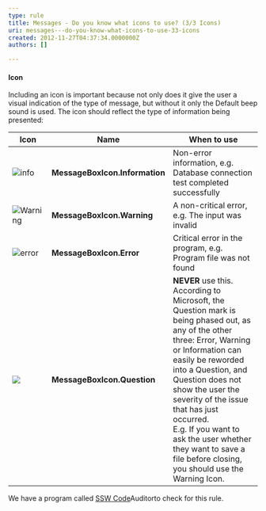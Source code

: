 ```yaml
---
type: rule
title: Messages - Do you know what icons to use? (3/3 Icons)
uri: messages---do-you-know-what-icons-to-use-33-icons
created: 2012-11-27T04:37:34.0000000Z
authors: []

---
```


#### Icon

Including an icon is important because not only does it give the user a visual indication of the type of message, but without it only the Default beep sound is used. The icon should reflect the type of information being presented:
 

| Icon | Name | When to use |
| --- | --- | --- |
| ![info](../assets/Info.gif) | **MessageBoxIcon.Information** | Non-error information, e.g. Database connection test completed successfully |
| ![Warning](../assets/Warning.gif) | **MessageBoxIcon.Warning** | A non-critical error, e.g. The input was invalid |
| ![error](../assets/Error.gif) | **MessageBoxIcon.Error** | Critical error in the program, e.g. Program file was not found |
| ![](../assets/Question.gif) | **MessageBoxIcon.Question** | **NEVER** use this.  <br>According to Microsoft, the Question mark is being phased out, as any of the other three: Error, Warning or Information can easily be reworded into a Question, and Question does not show the user the severity of the issue that has just occurred.<br>E.g.  If you want to ask the user whether they want to save a file before closing, you should use the Warning Icon.  |



We have a program called [SSW Code](http://www.ssw.com.au/ssw/CodeAuditor/Rules.aspx#TitleVB)Auditorto check for this rule.
